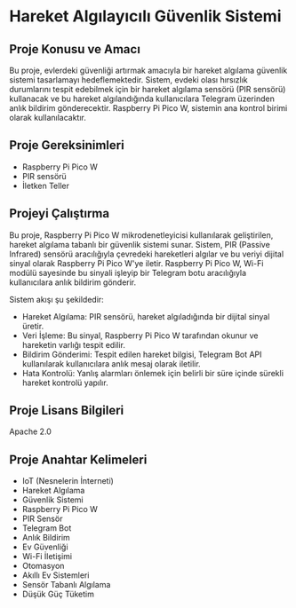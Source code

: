 # Hareket Algılayıcılı Güvenlik Sistemi

## Proje Konusu ve Amacı
 Bu proje, evlerdeki güvenliği artırmak amacıyla bir hareket algılama güvenlik sistemi
tasarlamayı hedeflemektedir. Sistem, evdeki olası hırsızlık durumlarını tespit edebilmek için
bir hareket algılama sensörü (PIR sensörü) kullanacak ve bu hareket algılandığında
kullanıcılara Telegram üzerinden anlık bildirim gönderecektir. Raspberry Pi Pico W, sistemin
ana kontrol birimi olarak kullanılacaktır.

## Proje Gereksinimleri
- Raspberry Pi Pico W
- PIR sensörü
- İletken Teller
  
## Projeyi Çalıştırma
Bu proje, Raspberry Pi Pico W mikrodenetleyicisi kullanılarak geliştirilen, hareket algılama tabanlı bir güvenlik sistemi sunar. Sistem, PIR (Passive Infrared) sensörü aracılığıyla çevredeki hareketleri algılar ve bu veriyi dijital sinyal olarak Raspberry Pi Pico W'ye iletir. Raspberry Pi Pico W, Wi-Fi modülü sayesinde bu sinyali işleyip bir Telegram botu aracılığıyla kullanıcılara anlık bildirim gönderir.
  
  Sistem akışı şu şekildedir:
- Hareket Algılama: PIR sensörü, hareket algıladığında bir dijital sinyal üretir.
- Veri İşleme: Bu sinyal, Raspberry Pi Pico W tarafından okunur ve hareketin varlığı tespit edilir.
- Bildirim Gönderimi: Tespit edilen hareket bilgisi, Telegram Bot API kullanılarak kullanıcılara anlık mesaj olarak iletilir.
- Hata Kontrolü: Yanlış alarmları önlemek için belirli bir süre içinde sürekli hareket kontrolü yapılır.

## Proje Lisans Bilgileri
Apache 2.0
  
 ## Proje Anahtar Kelimeleri
- IoT (Nesnelerin İnterneti)
- Hareket Algılama
- Güvenlik Sistemi
- Raspberry Pi Pico W
- PIR Sensör
- Telegram Bot
- Anlık Bildirim
- Ev Güvenliği
- Wi-Fi İletişimi
- Otomasyon
- Akıllı Ev Sistemleri
- Sensör Tabanlı Algılama
- Düşük Güç Tüketim
